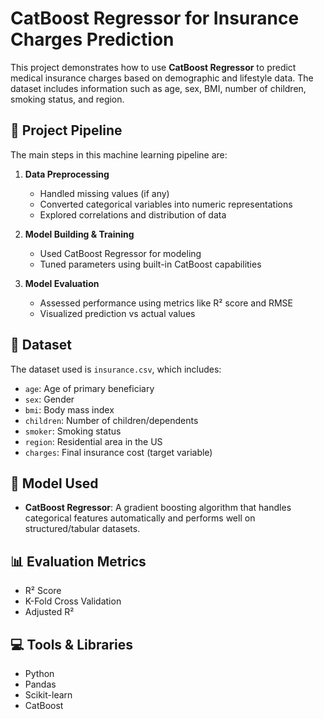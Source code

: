 # CatBoost Regressor for Insurance Charges Prediction

This project demonstrates how to use **CatBoost Regressor** to predict medical insurance charges based on demographic and lifestyle data. The dataset includes information such as age, sex, BMI, number of children, smoking status, and region.

## 🚀 Project Pipeline

The main steps in this machine learning pipeline are:

1. **Data Preprocessing**
   - Handled missing values (if any)
   - Converted categorical variables into numeric representations
   - Explored correlations and distribution of data

2. **Model Building & Training**
   - Used CatBoost Regressor for modeling
   - Tuned parameters using built-in CatBoost capabilities

3. **Model Evaluation**
   - Assessed performance using metrics like R² score and RMSE
   - Visualized prediction vs actual values

## 📁 Dataset

The dataset used is `insurance.csv`, which includes:
- `age`: Age of primary beneficiary
- `sex`: Gender
- `bmi`: Body mass index
- `children`: Number of children/dependents
- `smoker`: Smoking status
- `region`: Residential area in the US
- `charges`: Final insurance cost (target variable)

## 🧠 Model Used

- **CatBoost Regressor**: A gradient boosting algorithm that handles categorical features automatically and performs well on structured/tabular datasets.

## 📊 Evaluation Metrics

- R² Score
- K-Fold Cross Validation
- Adjusted R²

## 💻 Tools & Libraries

- Python
- Pandas
- Scikit-learn
- CatBoost

